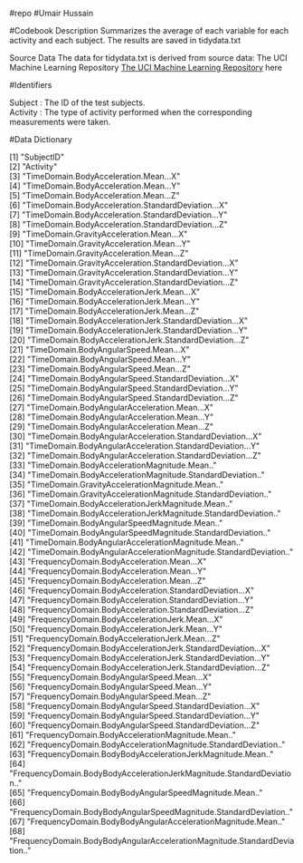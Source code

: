 #repo
#Umair Hussain

#Codebook Description
Summarizes the average of each variable for each activity and each subject. The results are saved in tidydata.txt

Source Data
The data for tidydata.txt is derived from source data: The UCI Machine Learning Repository [The UCI Machine Learning Repository](http://archive.ics.uci.edu/ml/datasets/Human+Activity+Recognition+Using+Smartphones) here  


#Identifiers

 Subject : The ID of the test subjects.  
 Activity : The type of activity performed when the corresponding measurements were taken.  


#Data Dictionary

  [1] "SubjectID"                                                               
  [2] "Activity"                                                                
  [3] "TimeDomain.BodyAcceleration.Mean...X"                                    
  [4] "TimeDomain.BodyAcceleration.Mean...Y"                                    
  [5] "TimeDomain.BodyAcceleration.Mean...Z"                                    
  [6] "TimeDomain.BodyAcceleration.StandardDeviation...X"                       
  [7] "TimeDomain.BodyAcceleration.StandardDeviation...Y"                       
  [8] "TimeDomain.BodyAcceleration.StandardDeviation...Z"                       
  [9] "TimeDomain.GravityAcceleration.Mean...X"                                 
 [10] "TimeDomain.GravityAcceleration.Mean...Y"                                 
 [11] "TimeDomain.GravityAcceleration.Mean...Z"                                 
 [12] "TimeDomain.GravityAcceleration.StandardDeviation...X"                    
 [13] "TimeDomain.GravityAcceleration.StandardDeviation...Y"                    
 [14] "TimeDomain.GravityAcceleration.StandardDeviation...Z"                    
 [15] "TimeDomain.BodyAccelerationJerk.Mean...X"                                
 [16] "TimeDomain.BodyAccelerationJerk.Mean...Y"                                
 [17] "TimeDomain.BodyAccelerationJerk.Mean...Z"                                
 [18] "TimeDomain.BodyAccelerationJerk.StandardDeviation...X"                   
 [19] "TimeDomain.BodyAccelerationJerk.StandardDeviation...Y"                   
 [20] "TimeDomain.BodyAccelerationJerk.StandardDeviation...Z"                   
 [21] "TimeDomain.BodyAngularSpeed.Mean...X"                                    
 [22] "TimeDomain.BodyAngularSpeed.Mean...Y"                                    
 [23] "TimeDomain.BodyAngularSpeed.Mean...Z"                                    
 [24] "TimeDomain.BodyAngularSpeed.StandardDeviation...X"                       
 [25] "TimeDomain.BodyAngularSpeed.StandardDeviation...Y"                       
 [26] "TimeDomain.BodyAngularSpeed.StandardDeviation...Z"                       
 [27] "TimeDomain.BodyAngularAcceleration.Mean...X"                             
 [28] "TimeDomain.BodyAngularAcceleration.Mean...Y"                             
 [29] "TimeDomain.BodyAngularAcceleration.Mean...Z"                             
 [30] "TimeDomain.BodyAngularAcceleration.StandardDeviation...X"                
 [31] "TimeDomain.BodyAngularAcceleration.StandardDeviation...Y"                
 [32] "TimeDomain.BodyAngularAcceleration.StandardDeviation...Z"                
 [33] "TimeDomain.BodyAccelerationMagnitude.Mean.."                             
 [34] "TimeDomain.BodyAccelerationMagnitude.StandardDeviation.."                
 [35] "TimeDomain.GravityAccelerationMagnitude.Mean.."                          
 [36] "TimeDomain.GravityAccelerationMagnitude.StandardDeviation.."             
 [37] "TimeDomain.BodyAccelerationJerkMagnitude.Mean.."                         
 [38] "TimeDomain.BodyAccelerationJerkMagnitude.StandardDeviation.."            
 [39] "TimeDomain.BodyAngularSpeedMagnitude.Mean.."                             
 [40] "TimeDomain.BodyAngularSpeedMagnitude.StandardDeviation.."                
 [41] "TimeDomain.BodyAngularAccelerationMagnitude.Mean.."                      
 [42] "TimeDomain.BodyAngularAccelerationMagnitude.StandardDeviation.."         
 [43] "FrequencyDomain.BodyAcceleration.Mean...X"                               
 [44] "FrequencyDomain.BodyAcceleration.Mean...Y"                               
 [45] "FrequencyDomain.BodyAcceleration.Mean...Z"                               
 [46] "FrequencyDomain.BodyAcceleration.StandardDeviation...X"                  
 [47] "FrequencyDomain.BodyAcceleration.StandardDeviation...Y"                  
 [48] "FrequencyDomain.BodyAcceleration.StandardDeviation...Z"                  
 [49] "FrequencyDomain.BodyAccelerationJerk.Mean...X"                           
 [50] "FrequencyDomain.BodyAccelerationJerk.Mean...Y"                           
 [51] "FrequencyDomain.BodyAccelerationJerk.Mean...Z"                           
 [52] "FrequencyDomain.BodyAccelerationJerk.StandardDeviation...X"              
 [53] "FrequencyDomain.BodyAccelerationJerk.StandardDeviation...Y"              
 [54] "FrequencyDomain.BodyAccelerationJerk.StandardDeviation...Z"              
 [55] "FrequencyDomain.BodyAngularSpeed.Mean...X"                               
 [56] "FrequencyDomain.BodyAngularSpeed.Mean...Y"                               
 [57] "FrequencyDomain.BodyAngularSpeed.Mean...Z"                               
 [58] "FrequencyDomain.BodyAngularSpeed.StandardDeviation...X"                  
 [59] "FrequencyDomain.BodyAngularSpeed.StandardDeviation...Y"                  
 [60] "FrequencyDomain.BodyAngularSpeed.StandardDeviation...Z"                  
 [61] "FrequencyDomain.BodyAccelerationMagnitude.Mean.."                        
 [62] "FrequencyDomain.BodyAccelerationMagnitude.StandardDeviation.."           
 [63] "FrequencyDomain.BodyBodyAccelerationJerkMagnitude.Mean.."                
 [64] "FrequencyDomain.BodyBodyAccelerationJerkMagnitude.StandardDeviation.."   
 [65] "FrequencyDomain.BodyBodyAngularSpeedMagnitude.Mean.."                    
 [66] "FrequencyDomain.BodyBodyAngularSpeedMagnitude.StandardDeviation.."       
 [67] "FrequencyDomain.BodyBodyAngularAccelerationMagnitude.Mean.."             
 [68] "FrequencyDomain.BodyBodyAngularAccelerationMagnitude.StandardDeviation.."
